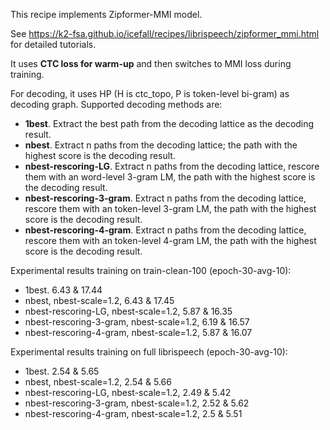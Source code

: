 This recipe implements Zipformer-MMI model.

See https://k2-fsa.github.io/icefall/recipes/librispeech/zipformer_mmi.html for detailed tutorials.

It uses **CTC loss for warm-up** and then switches to MMI loss during training.

For decoding, it uses HP (H is ctc_topo, P is token-level bi-gram) as decoding graph. Supported decoding methods are:
- **1best**. Extract the best path from the decoding lattice as the decoding result.
- **nbest**. Extract n paths from the decoding lattice; the path with the highest score is the decoding result.
- **nbest-rescoring-LG**. Extract n paths from the decoding lattice, rescore them with an word-level 3-gram LM, the path with the highest score is the decoding result.
- **nbest-rescoring-3-gram**. Extract n paths from the decoding lattice, rescore them with an token-level 3-gram LM, the path with the highest score is the decoding result.
- **nbest-rescoring-4-gram**. Extract n paths from the decoding lattice, rescore them with an token-level 4-gram LM, the path with the highest score is the decoding result.

Experimental results training on train-clean-100 (epoch-30-avg-10):
- 1best. 6.43 & 17.44
- nbest, nbest-scale=1.2, 6.43 & 17.45
- nbest-rescoring-LG, nbest-scale=1.2, 5.87 & 16.35
- nbest-rescoring-3-gram,  nbest-scale=1.2, 6.19 & 16.57
- nbest-rescoring-4-gram,  nbest-scale=1.2, 5.87 & 16.07

Experimental results training on full librispeech (epoch-30-avg-10):
- 1best. 2.54 & 5.65
- nbest, nbest-scale=1.2, 2.54 & 5.66
- nbest-rescoring-LG, nbest-scale=1.2, 2.49 & 5.42
- nbest-rescoring-3-gram,  nbest-scale=1.2, 2.52 & 5.62
- nbest-rescoring-4-gram,  nbest-scale=1.2, 2.5 & 5.51
